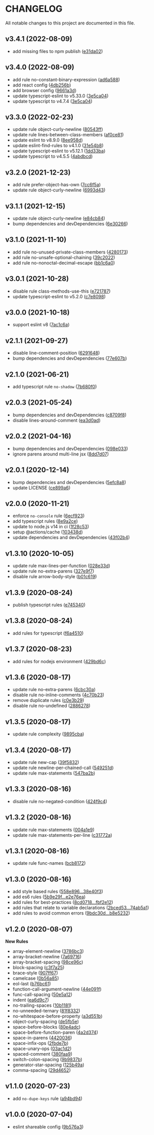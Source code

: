 # CHANGELOG

All notable changes to this project are documented in this file.

## v3.4.1 (2022-08-09)

- add missing files to npm publish ([e31da02](https://github.com/sibiraj-s/eslint-config-pegasus/commit/e31da02))

## v3.4.0 (2022-08-09)

- add rule no-constant-binary-expression ([ad6a588](https://github.com/sibiraj-s/eslint-config-pegasus/commit/ad6a588))
- add react config ([4db256b](https://github.com/sibiraj-s/eslint-config-pegasus/commit/4db256b))
- add browser config ([9661a3d](https://github.com/sibiraj-s/eslint-config-pegasus/commit/9661a3d))
- update typescript-eslint to v5.33.0 ([3e5ca04](https://github.com/sibiraj-s/eslint-config-pegasus/commit/3e5ca04))
- update typescript to v4.7.4 ([3e5ca04](https://github.com/sibiraj-s/eslint-config-pegasus/commit/3e5ca04))

## v3.3.0 (2022-02-23)

- update rule object-curly-newline ([80543ff](https://github.com/sibiraj-s/eslint-config-pegasus/commit/80543ff))
- update rule lines-between-class-members ([af0ce81](https://github.com/sibiraj-s/eslint-config-pegasus/commit/af0ce81))
- update eslint to v8.9.0 ([8ee958d](https://github.com/sibiraj-s/eslint-config-pegasus/commit/8ee958d))
- update eslint-find-rules to v4.1.0 ([31e54b8](https://github.com/sibiraj-s/eslint-config-pegasus/commit/31e54b8))
- update typescript-eslint to v5.12.1 ([1dd33ba](https://github.com/sibiraj-s/eslint-config-pegasus/commit/1dd33ba))
- update typescript to v4.5.5 ([4abdbcd](https://github.com/sibiraj-s/eslint-config-pegasus/commit/4abdbcd))

## v3.2.0 (2021-12-23)

- add rule prefer-object-has-own ([7cc6f5a](https://github.com/sibiraj-s/eslint-config-pegasus/commit/7cc6f5a))
- update rule object-curly-newline ([6993d43](https://github.com/sibiraj-s/eslint-config-pegasus/commit/6993d43))

## v3.1.1 (2021-12-15)

- update rule object-curly-newline ([e84cb84](https://github.com/sibiraj-s/eslint-config-pegasus/commit/e84cb84))
- bump dependencies and devDependencies ([6e30266](https://github.com/sibiraj-s/eslint-config-pegasus/commit/6e30266))

## v3.1.0 (2021-11-10)

- add rule no-unused-private-class-members ([4280173](https://github.com/sibiraj-s/eslint-config-pegasus/commit/4280173))
- add rule no-unsafe-optional-chaining ([39c2022](https://github.com/sibiraj-s/eslint-config-pegasus/commit/39c2022))
- add rule no-nonoctal-decimal-escape ([bb1c6a0](https://github.com/sibiraj-s/eslint-config-pegasus/commit/bb1c6a0))

## v3.0.1 (2021-10-28)

- disable rule class-methods-use-this ([e721787](https://github.com/sibiraj-s/eslint-config-pegasus/commit/e721787))
- update typescript-eslint to v5.2.0 ([c7e8098](https://github.com/sibiraj-s/eslint-config-pegasus/commit/c7e8098))

## v3.0.0 (2021-10-18)

- support eslint v8 ([7ac1c6a](https://github.com/sibiraj-s/eslint-config-pegasus/commit/7ac1c6a))

## v2.1.1 (2021-09-27)

- disable line-comment-position ([6291648](https://github.com/sibiraj-s/eslint-config-pegasus/commit/6291648))
- bump dependencies and devDependencies ([77e607b](https://github.com/sibiraj-s/eslint-config-pegasus/commit/77e607b))

## v2.1.0 (2021-06-21)

- add typescript rule `no-shadow` ([7b680f0](https://github.com/sibiraj-s/eslint-config-pegasus/commit/7b680f0))

## v2.0.3 (2021-05-24)

- bump dependencies and devDependencies ([c8709f8](https://github.com/sibiraj-s/eslint-config-pegasus/commit/c8709f8))
- disable lines-around-comment ([ea3d0ad](https://github.com/sibiraj-s/eslint-config-pegasus/commit/ea3d0ad))

## v2.0.2 (2021-04-16)

- bump dependencies and devDependencies ([098e033](https://github.com/sibiraj-s/eslint-config-pegasus/commit/098e033))
- ignore parens around multi-line jsx ([8dd7d07](https://github.com/sibiraj-s/eslint-config-pegasus/commit/8dd7d07))

## v2.0.1 (2020-12-14)

- bump dependencies and devDependencies ([5efc8a8](https://github.com/sibiraj-s/eslint-config-pegasus/commit/5efc8a8))
- update LICENSE ([ce899a6](https://github.com/sibiraj-s/eslint-config-pegasus/commit/ce899a6))

## v2.0.0 (2020-11-21)

- enforce `no-console` rule ([6ecf923](https://github.com/sibiraj-s/eslint-config-pegasus/commit/6ecf923))
- add typescript rules ([8e9a2ce](https://github.com/sibiraj-s/eslint-config-pegasus/commit/8e9a2ce))
- update to node.js v14 in ci ([1f28c53](https://github.com/sibiraj-s/eslint-config-pegasus/commit/1f28c53))
- setup @actions/cache ([103438d](https://github.com/sibiraj-s/eslint-config-pegasus/commit/103438d))
- update dependencies and devDependencies ([43f02b4](https://github.com/sibiraj-s/eslint-config-pegasus/commit/43f02b4))

## v1.3.10 (2020-10-05)

- update rule max-lines-per-function ([028e33d](https://github.com/sibiraj-s/eslint-config-pegasus/commit/028e33d))
- update rule no-extra-parens ([327e9f7](https://github.com/sibiraj-s/eslint-config-pegasus/commit/327e9f7))
- disable rule arrow-body-style ([b01c619](https://github.com/sibiraj-s/eslint-config-pegasus/commit/b01c619))

## v1.3.9 (2020-08-24)

- publish typescript rules ([e745340](https://github.com/sibiraj-s/eslint-config-pegasus/commit/e745340))

## v1.3.8 (2020-08-24)

- add rules for typescript ([f6a4510](https://github.com/sibiraj-s/eslint-config-pegasus/commit/f6a4510))

## v1.3.7 (2020-08-23)

- add rules for nodejs environment ([429bd6c](https://github.com/sibiraj-s/eslint-config-pegasus/commit/429bd6c))

## v1.3.6 (2020-08-17)

- update rule no-extra-parens ([6cbc30a](https://github.com/sibiraj-s/eslint-config-pegasus/commit/6cbc30a))
- disable rule no-inline-comments ([4c70b23](https://github.com/sibiraj-s/eslint-config-pegasus/commit/4c70b23))
- remove duplicate rules ([c0e3b29](https://github.com/sibiraj-s/eslint-config-pegasus/commit/c0e3b29))
- disable rule no-undefined ([2886278](https://github.com/sibiraj-s/eslint-config-pegasus/commit/2886278))

## v1.3.5 (2020-08-17)

- update rule complexity ([9895cba](https://github.com/sibiraj-s/eslint-config-pegasus/commit/9895cba))

## v1.3.4 (2020-08-17)

- update rule new-cap ([39f5832](https://github.com/sibiraj-s/eslint-config-pegasus/commit/39f5832))
- update rule newline-per-chained-call ([549251d](https://github.com/sibiraj-s/eslint-config-pegasus/commit/549251d))
- update rule max-statements ([547ba2b](https://github.com/sibiraj-s/eslint-config-pegasus/commit/547ba2b))

## v1.3.3 (2020-08-16)

- disable rule no-negated-condition ([424f9c4](https://github.com/sibiraj-s/eslint-config-pegasus/commit/424f9c4))

## v1.3.2 (2020-08-16)

- update rule max-statements ([004a1e9](https://github.com/sibiraj-s/eslint-config-pegasus/commit/004a1e9))
- update rule max-statements-per-line ([c31772a](https://github.com/sibiraj-s/eslint-config-pegasus/commit/c31772a))

## v1.3.1 (2020-08-16)

- update rule func-names ([bcb8172](https://github.com/sibiraj-s/eslint-config-pegasus/commit/bcb8172))

## v1.3.0 (2020-08-16)

- add style based rules ([558e896...38e40f3](https://github.com/sibiraj-s/eslint-config-pegasus/compare/558e896...38e40f3))
- add es6 rules ([5b9e29f...e2e76ea](https://github.com/sibiraj-s/eslint-config-pegasus/compare/5b9e29f...e2e76ea))
- add rules for best-practices ([8cd0718...fbf2e12](https://github.com/sibiraj-s/eslint-config-pegasus/compare/8cd0718...fbf2e12))
- add rules that relate to variable declarations ([2bced53...74ab5a1](https://github.com/sibiraj-s/eslint-config-pegasus/compare/2bced53...74ab5a1))
- add rules to avoid common errors ([9bdc30d...b8e5232](https://github.com/sibiraj-s/eslint-config-pegasus/compare/9bdc30d...b8e5232))

## v1.2.0 (2020-08-07)

**New Rules**

- array-element-newline ([3786bc3](https://github.com/sibiraj-s/eslint-config-pegasus/commit/3786bc3))
- array-bracket-newline ([7a69716](https://github.com/sibiraj-s/eslint-config-pegasus/commit/7a69716))
- array-bracket-spacing ([98ce96c](https://github.com/sibiraj-s/eslint-config-pegasus/commit/98ce96c))
- block-spacing ([c3f7a25](https://github.com/sibiraj-s/eslint-config-pegasus/commit/c3f7a25))
- brace-style ([907ff67](https://github.com/sibiraj-s/eslint-config-pegasus/commit/907ff67))
- camelcase ([0b56a85](https://github.com/sibiraj-s/eslint-config-pegasus/commit/0b56a85))
- eol-last ([b76bc61](https://github.com/sibiraj-s/eslint-config-pegasus/commit/b76bc61))
- function-call-argument-newline ([44e091f](https://github.com/sibiraj-s/eslint-config-pegasus/commit/44e091f))
- func-call-spacing ([50e5a12](https://github.com/sibiraj-s/eslint-config-pegasus/commit/50e5a12))
- indent ([ea6d9c7](https://github.com/sibiraj-s/eslint-config-pegasus/commit/ea6d9c7))
- no-trailing-spaces ([10b1181](https://github.com/sibiraj-s/eslint-config-pegasus/commit/10b1181))
- no-unneeded-ternary ([81f8332](https://github.com/sibiraj-s/eslint-config-pegasus/commit/81f8332))
- no-whitespace-before-property ([a3d551b](https://github.com/sibiraj-s/eslint-config-pegasus/commit/a3d551b))
- object-curly-spacing ([de5fb5e](https://github.com/sibiraj-s/eslint-config-pegasus/commit/de5fb5e))
- space-before-blocks ([80e4adc](https://github.com/sibiraj-s/eslint-config-pegasus/commit/80e4adc))
- space-before-function-paren ([4a2d374](https://github.com/sibiraj-s/eslint-config-pegasus/commit/4a2d374))
- space-in-parens ([4420036](https://github.com/sibiraj-s/eslint-config-pegasus/commit/4420036))
- space-infix-ops ([2fbde7b](https://github.com/sibiraj-s/eslint-config-pegasus/commit/2fbde7b))
- space-unary-ops ([03ac1d2](https://github.com/sibiraj-s/eslint-config-pegasus/commit/03ac1d2))
- spaced-comment ([380faa9](https://github.com/sibiraj-s/eslint-config-pegasus/commit/380faa9))
- switch-colon-spacing ([9b9837b](https://github.com/sibiraj-s/eslint-config-pegasus/commit/9b9837b))
- generator-star-spacing ([125b49a](https://github.com/sibiraj-s/eslint-config-pegasus/commit/125b49a))
- comma-spacing ([29d4652](https://github.com/sibiraj-s/eslint-config-pegasus/commit/29d4652))

## v1.1.0 (2020-07-23)

- add `no-dupe-keys` rule ([a94bd94](https://github.com/sibiraj-s/eslint-config-pegasus/commit/a94bd94))

## v1.0.0 (2020-07-04)

- eslint shareable config ([9b576a3](https://github.com/sibiraj-s/eslint-config-pegasus/commit/9b576a3))
